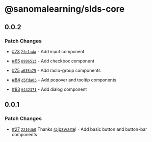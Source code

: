 # @sanomalearning/slds-core

## 0.0.2

### Patch Changes

- [#73](https://github.com/sanomalearning/design-system/pull/73) [`2fc1a4a`](https://github.com/sanomalearning/design-system/commit/2fc1a4a00c5e8b757e421c04ac3455450b056852) - Add input component

- [#65](https://github.com/sanomalearning/design-system/pull/65) [`8996513`](https://github.com/sanomalearning/design-system/commit/89965133dd2f0249d54aa07ba3b631a62fce0d09) - Add checkbox component

- [#75](https://github.com/sanomalearning/design-system/pull/75) [`a635b75`](https://github.com/sanomalearning/design-system/commit/a635b75e59910aa53dd7f0f133dc0923673be9d7) - Add radio-group components

- [#84](https://github.com/sanomalearning/design-system/pull/84) [`d5fda05`](https://github.com/sanomalearning/design-system/commit/d5fda0502beaf38f7061d9038d64863c255eb676) - Add popover and tooltip components

- [#83](https://github.com/sanomalearning/design-system/pull/83) [`6432371`](https://github.com/sanomalearning/design-system/commit/6432371332def804632d839191bed66c16be9a60) - Add dialog component

## 0.0.1

### Patch Changes

- [#27](https://github.com/sanomalearning/design-system/pull/27) [`2210db0`](https://github.com/sanomalearning/design-system/commit/2210db0fcc13997e36690651d018d82644d3b473) Thanks [@jpzwarte](https://github.com/jpzwarte)! - Add basic button and button-bar components
